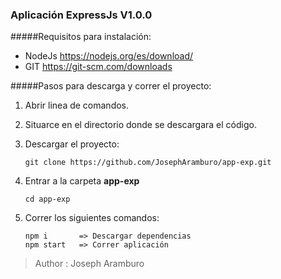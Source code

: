 ### Aplicación ExpressJs V1.0.0

#####Requisitos para instalación:

- NodeJs https://nodejs.org/es/download/
- GIT https://git-scm.com/downloads


#####Pasos para descarga y correr el proyecto:
1. Abrir linea de comandos.
2. Situarce en el directorio donde se descargara el código.
3. Descargar el proyecto:
    ```
    git clone https://github.com/JosephAramburo/app-exp.git
    ```
4. Entrar a la carpeta **app-exp**
    ```
    cd app-exp
    ```

5. Correr los siguientes comandos:
    ```
    npm i       => Descargar dependencias
    npm start   => Correr aplicación
    ```

> Author : Joseph Aramburo
